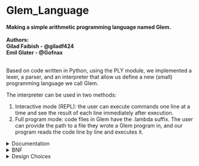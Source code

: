# Glem_Language
**Making a simple arithmetic programming language named Glem.<br/><br/>**
**Authors:<br/>**
**Gilad Faibish - @giladf424<br/>**
**Emil Glater - @Gofnax<br/>**
<br/>

Based on code written in Python, using the PLY module, we implemented 
a lexer, a parser, and an interpreter that allow us define a new 
(small) programming language we call Glem.<br>

The interpreter can be used in two methods:
1. Interactive mode (REPL): the user can execute commands one line 
at a time and see the result of each line immediately after execution.
2. Full program mode: code files in Glem have the .lambda suffix. The 
user can provide the path to a file they wrote a Glem program in, and 
our program reads the code line by line and executes it.<br>

<details>
<summary> Documentation </summary>
<br>

### Data Types:
In Glem we support the usage of integers and boolean values, 
where all the values are immutable, and there are no variable assignments.<br>
<br>
With this, you can use basic arithmetic operations:
* Addition (+)
* Subtraction (-)
* Multiplication (*)
* Division (integer division) (/)
* Modulo (%)
  
and boolean and comparison operations:
* AND (&&)
* OR (||)
* NOT (!)
* Equality to (==)
* Not queal to (!=)
* Greater than (>)
* Less than (<)
* Greater than or equal to (>=)
* Less than or equal to (<=)
<br>

### Basic Usage:
The basic way to make use of Glem is to write one-line expressions, 
for which the interpreter will print the result. In addition, you can 
write an expression inside an expression, as shown below. At the end 
of each line, there has to be a ```;``` for the language to recognize 
the expression written as a statement it can execute.<br>
For example:
```
>>> 3 + 5;
8
>>> 12 >= 4;
true
>>> 4 * (5 + 2);
28
```
<br>

### Comments:
Glem allows you to add comments to your code to elevate its readability just like 
many other languages. To insert a comment in the code you simply need to wrap it 
with ```#```'s.<br>
For example:
```
...
3 + 5;  # Example code #
addThree(13);  # Works like addOne but increase value by 3 #
5 * 2 # You can even put a comment in the middle of a statement # + true;
...
```
<br>

### Functions:
In Glem, you can define functions using the keyword ```mey``` and call them 
anywhere in the code from the point of their definition onwards. 
As Glem doesn't support variable assignment, writing a function that 
executes multiple statement won't affect that function's returned value, 
and only the result of the last statement will be returned for further calculations.<br>

The format of a function definition is:
```
mey {function_name, (arg1, arg2, ...)}
{statement; statement; ...; statement;};
```

For example, let's look at the definition of the function ```addOne``` that 
receives an integer and returns its value increased by 1:
```
>>> mey {addOne, (n)} {n + 1;};
addOne defined.
```

The format of calling a function is:
```
function_name(arg1, arg2, arg3, ...);
```

Continuing with our example, assuming we defined ```addOne``` earlier in our 
code, to call it we simply need to write its name, followed by brackets with 
values that correspond to its expected values in them:
```
>>> addOne(3);
4
```
<br>

### Lambda Functions:
In addition to regular functions, Glem supports the usage of anonymous 
functions (lambda function/expressions). These allow you to write code with a higher 
level of complexity than a regular statement, but without the need to define 
a function beforehand. For Glem to recognize a lamda function, it has to be defined 
using the ```lambda``` keyword.<br>

The format of a lambda function, as recognized by Glem is:
```
Lambda param.(expression)
```
Where ```param``` can be switched with any other identifier for the parameter 
the lambda function expects to receive, and any expression can be written inside 
the brackets.<br>
<br>

### Calling Functions from other Functions:
In case you want to maintain code readability or avoid duplicating code, Glem allows 
you to use a function (or several functions) as an expression executed within 
another function. With that, you can also define recursive functions.<br>

For example, here's a function call inside another function definition:
```
mey {addOne, (n)} {n + 1;};
mey {addTwo, (n)} {addOne(n) + 1;};
```
First, we have to define the innermost function, the last one to be actually 
called, but the first one to be executed fully. After that, we can call it from 
another function. Thanks to Glem's parsing rules, there is an inherent 'call stack' 
that is responsible for executing each expression in its appropriate scope.<br>
<br>

### Recursion:
As for recursive functions, defining them can be a bit more challenging. Because 
Glem doesn't support if-statements, you have to utilize boolean operations to define 
your stop condition (base case).<br>

For example, here we define a recursive function that calculates the factorial of 
a given number:
```
mey {factorial, (n)} {(n == 0) || (n * factorial(n - 1));};
```
For this function to be able to stop when it receives ```n = 0```, we had to define that in 
case of the OR operation, if the left expression (which is evaluated first) is ```True```, 
then the right expression won't be evaluated, and the statement returns ```True```. This way, 
when we get to ```n = 0```, the functions returns ```True``` to its caller, where ```n = 1```, 
and doesn't continue to try and evaluate the second expression with negative values. When we 
calculate ```1 * True```, it convert the value ```True``` to ```1``` so we get the result 
```1 * True = 1 * 1 = 1```. From this point on, only integers get returned by the fucntion 
which ends up calculating the factorial of the value received by the user.<br>
<br>
</details>

<details>
<summary> BNF </summary>
<br>
  
The syntax of Glem is as follows:<br>

```
program ::= statement_list

statement_list ::= statement_list statement
                 | statement

statement ::= expression ";"
            | function_definition
            | expression_lambda

expression ::= expression "+" expression
             | expression "-" expression
             | expression "*" expression
             | expression "/" expression
             | expression "%" expression
             | expression "&&" expression
             | expression "||" expression
             | expression "!=" expression
             | expression "==" expression
             | expression ">" expression
             | expression "<" expression
             | expression ">=" expression
             | expression "<=" expression
             | "!" expression
             | "(" expression ")"
             | NUMBER
             | BOOLEAN
             | IDENTIFIER
             | IDENTIFIER "(" param_list ")"
             | "lambda" IDENTIFIER "." "(" expression ")"

function_definition ::= "mey" "{" IDENTIFIER "," "(" arg_list ")" "}" "{" statement_list "}" ";"

arg_list ::= IDENTIFIER
           | IDENTIFIER "," arg_list

param_list ::= expression
             | expression "," param_list
```
</details>

<details>
<summary> Design Choices </summary>
<br>

### Lexer:
The lexer is responsible for tokenizing the user input so that we can create a string that 
the language understands and can evaluate.

**Design Considerations:**
* To describe what string gets translated to each token we chose to work with regular expressions 
(or REGEX). This way we cover all the strings that the user can input without having to 
actually write down each and every one of them.
* Whitespaces and single-line comments are ignored. This makes the source code more readable 
without affecting the functionality.
* The lexer includes a mechanism for identifying and reporting illegal characters.

**Assumptions:**
* It is assumed that keywords such as ```lambda``` and ```mey``` are always written in lowercase 
and cannot be used as identifiers.
* We assume all numbers are integers, and booleans are either ```true``` or ```false```. No 
support for other types like strings or floating-point numbers.
<br>

### Parser:
The parser is responsible for building the AST from the token the lexer provided it, 
allowing the interpreter to evaluate the user input and return the user the result they 
were expecting to get from their program.

**Design Considerations:**
* The parser follows a clear set of grammar rules that align with the language's specifications. 
Each grammar rule corresponds to a particular construct in the language, like expressions, function 
definitions, and statements. The parser's main goal is to produce an Abstract Syntax Tree (AST) 
that represents the structure of the source code.
* Precedence rules for operators are defined by the parser to ensure correct evaluation order by 
the interpreter. These rules are crucial for handling expressions with multiple operators, such 
as arithmetic and logical operations.
* It is able to recognize and store function definitions, and differentiate between function 
definition and function call based on the syntax. Functions are stored in a dictionary within the 
GlemParser class, where each key is the function name, and its value is a tuple that holds the 
arguments the function expects to get, and all the statements that it expects to execute upon 
call. It also handles function calls, ensuring that parameters are passed correctly according 
to the language's rules and the function's expectations.

**Assumptions:**
* The parser assumes a fixed grammar structure, meaning that function definitions, expressions, 
and other constructs follow a strict format. For instance, function definitions must always use 
the ```mey``` keyword followed by the correct syntax, and expressions must adhere to the defined 
operator precedence.
* The parser assumes that once an identifier is defined within a function or lambda expression, 
its value is immutable. This is consistent with the language's functional nature and is enforced 
during parsing by ensuring identifiers are correctly mapped and not reassigned.
<br>

### Interpreter:
The interpreter is responsible for evaluating an input string or a program received from the user 
and returning them the final value that that input come sdown to.

**Design Considerations:**
* Managing an environment (a dictionary) to map identifiers to their corresponding values or functions. 
A call stack is implemented by the grammar of the language, and simulated using a stack to manage 
function calls and recursion.
* AST nodes are evaluated by the interpreter based on their types, such as binary operations, function 
calls, literals, etc.. It recursively processes the tree, applying operations and managing scopes, and
at the end returning the final value of each statement.

**Assumptions:**
* There is a determined sequence in which the expressions in each statement need to be evaluated 
for the interpreter to return the correct final value.
* The environment is assumed to be immutable, meaning that once a value is bound to an identifier, 
it cannot be changed.
* Each function definition ends with a single return value, which is the result of the evaluation of 
the last statement in the function body.
<br>
</details>

